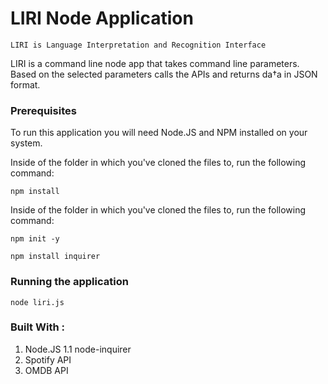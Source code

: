 # LIRI Node Application 
    LIRI is Language Interpretation and Recognition Interface

LIRI is a command line node app that takes command line parameters. Based on the selected parameters calls the APIs and returns da†a in JSON format.


### Prerequisites
To run this application you will need Node.JS and NPM installed on your system.

Inside of the folder in which you've cloned the files to, run the following command:

    npm install

Inside of the folder in which you've cloned the files to, run the following command:

    npm init -y 

    npm install inquirer

### Running the application 

    node liri.js

### Built With : 
1. Node.JS 
    1.1 node-inquirer 
2. Spotify API 
3. OMDB API 